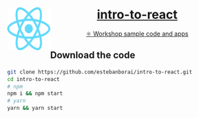 <a href="https://reactjs.org/">
  <img align="left" width="100" height="100" alt="React.js Logo" src="https://raw.githubusercontent.com/estebanborai/intro-to-react/master/img/react-logo.png" />
  <h1 align="center">intro-to-react</h1>
  <p align="center">⚛ Workshop sample code and apps</p>
</a>

## Download the code
```bash
git clone https://github.com/estebanborai/intro-to-react.git
cd intro-to-react
# npm
npm i && npm start
# yarn
yarn && yarn start
```
